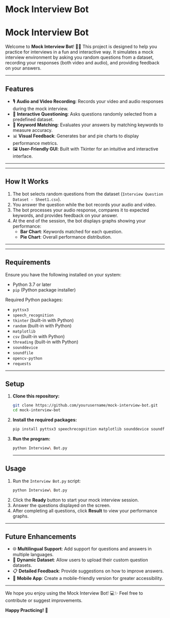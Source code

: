 # Mock Interview Bot
# Mock Interview Bot

Welcome to **Mock Interview Bot**! 
🎤🤖 This project is designed to help you practice for interviews in a fun and interactive way. 
It simulates a mock interview environment by asking you random questions from a dataset, recording your responses (both video and audio), and providing feedback on your answers.

---

## Features
- 🎙️ **Audio and Video Recording**: Records your video and audio responses during the mock interview.
- 💬 **Interactive Questioning**: Asks questions randomly selected from a predefined dataset.
- 🔑 **Keyword Matching**: Evaluates your answers by matching keywords to measure accuracy.
- 📊 **Visual Feedback**: Generates bar and pie charts to display performance metrics.
- 🖼️ **User-Friendly GUI**: Built with Tkinter for an intuitive and interactive interface.

---
---

## How It Works
1. The bot selects random questions from the dataset (`Interview Question Dataset - Sheet1.csv`).
2. You answer the question while the bot records your audio and video.
3. The bot processes your audio response, compares it to expected keywords, and provides feedback on your answer.
4. At the end of the session, the bot displays graphs showing your performance:
   - **Bar Chart**: Keywords matched for each question.
   - **Pie Chart**: Overall performance distribution.

---
---

## Requirements
Ensure you have the following installed on your system:
- Python 3.7 or later
- `pip` (Python package installer)

Required Python packages:
- `pyttsx3`
- `speech_recognition`
- `tkinter` (built-in with Python)
- `random` (built-in with Python)
- `matplotlib`
- `csv` (built-in with Python)
- `threading` (built-in with Python)
- `sounddevice`
- `soundfile`
- `opencv-python`
- `requests`

---

## Setup
1. **Clone this repository:**
   ```bash
   git clone https://github.com/yourusername/mock-interview-bot.git
   cd mock-interview-bot
   ```
2. **Install the required packages:**
   ```bash
   pip install pyttsx3 speechrecognition matplotlib sounddevice soundfile opencv-python requests
   ```

3. **Run the program:**
   ```bash
   python Interview\ Bot.py
   ```

   ---

## Usage
1. Run the `Interview Bot.py` script:
   ```bash
   python Interview\ Bot.py
   ```
2. Click the **Ready** button to start your mock interview session.
3. Answer the questions displayed on the screen.
4. After completing all questions, click **Result** to view your performance graphs.

---

## Future Enhancements
- 🌐 **Multilingual Support**: Add support for questions and answers in multiple languages.
- 🔄 **Dynamic Dataset**: Allow users to upload their custom question datasets.
- 📋 **Detailed Feedback**: Provide suggestions on how to improve answers.
- 📱 **Mobile App**: Create a mobile-friendly version for greater accessibility.

---

We hope you enjoy using the Mock Interview Bot! 💻✨ Feel free to contribute or suggest improvements.

**Happy Practicing!** 🚀
